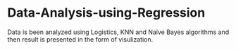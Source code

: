 # Data-Analysis-using-Regression
Data is been analyzed using Logistics, KNN and Naïve Bayes algorithms and then result is presented in the form of visulization.
